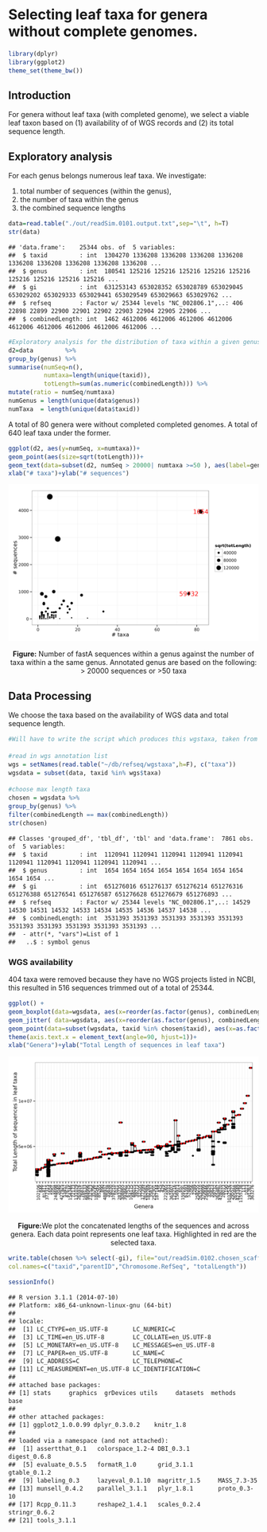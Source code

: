 

Selecting leaf taxa for genera without complete genomes.
====



```r
library(dplyr)
library(ggplot2)
theme_set(theme_bw())
```

## Introduction
For genera without leaf taxa (with completed genome), 
we select a viable leaf taxon based on (1) availability of of WGS records and (2) its total sequence length.

## Exploratory analysis

For each genus belongs numerous leaf taxa. 
We investigate:
1. total number of sequences (within the genus), 
2. the number of taxa within the genus
3. the combined sequence lengths


```r
data=read.table("./out/readSim.0101.output.txt",sep="\t", h=T)
str(data)
```

```
## 'data.frame':	25344 obs. of  5 variables:
##  $ taxid         : int  1304270 1336208 1336208 1336208 1336208 1336208 1336208 1336208 1336208 1336208 ...
##  $ genus         : int  180541 125216 125216 125216 125216 125216 125216 125216 125216 125216 ...
##  $ gi            : int  631253143 653028352 653028789 653029045 653029202 653029333 653029441 653029549 653029663 653029762 ...
##  $ refseq        : Factor w/ 25344 levels "NC_002806.1",..: 406 22898 22899 22900 22901 22902 22903 22904 22905 22906 ...
##  $ combinedLength: int  1462 4612006 4612006 4612006 4612006 4612006 4612006 4612006 4612006 4612006 ...
```

```r
#Exploratory analysis for the distribution of taxa within a given genus with relation to its total sequence length, number of sequences etc.
d2=data         %>% 
group_by(genus) %>%
summarise(numSeq=n(),
          numtaxa=length(unique(taxid)), 
          totLength=sum(as.numeric(combinedLength))) %>%
mutate(ratio = numSeq/numtaxa)
numGenus = length(unique(data$genus))
numTaxa  = length(unique(data$taxid))
```

A total of 80 genera were without completed completed genomes. 
A total of 640 leaf taxa under the former.


```r
ggplot(d2, aes(y=numSeq, x=numtaxa))+
geom_point(aes(size=sqrt(totLength)))+
geom_text(data=subset(d2, numSeq > 20000| numtaxa >=50 ), aes(label=genus), color='red')+
xlab("# taxa")+ylab("# sequences")
```

![plot of chunk unnamed-chunk-4](figures/readSim.0102-unnamed-chunk-4-1.png) <center><p class="caption"><b>Figure:</b> Number of fastA sequences within a genus against the number of taxa within a the same genus. Annotated genus are based on the following: > 20000 sequences or >50 taxa</p></center>

## Data Processing

We choose the taxa based on the availability of WGS data and total sequence length.

```r
#Will have to write the script which produces this wgstaxa, taken from NCBI

#read in wgs annotation list
wgs = setNames(read.table("~/db/refseq/wgstaxa",h=F), c("taxa"))
wgsdata = subset(data, taxid %in% wgs$taxa)

#choose max length taxa
chosen = wgsdata %>% 
group_by(genus) %>% 
filter(combinedLength == max(combinedLength))
str(chosen)
```

```
## Classes 'grouped_df', 'tbl_df', 'tbl' and 'data.frame':	7861 obs. of  5 variables:
##  $ taxid         : int  1120941 1120941 1120941 1120941 1120941 1120941 1120941 1120941 1120941 1120941 ...
##  $ genus         : int  1654 1654 1654 1654 1654 1654 1654 1654 1654 1654 ...
##  $ gi            : int  651276016 651276137 651276214 651276316 651276388 651276541 651276587 651276628 651276679 651276893 ...
##  $ refseq        : Factor w/ 25344 levels "NC_002806.1",..: 14529 14530 14531 14532 14533 14534 14535 14536 14537 14538 ...
##  $ combinedLength: int  3531393 3531393 3531393 3531393 3531393 3531393 3531393 3531393 3531393 3531393 ...
##  - attr(*, "vars")=List of 1
##   ..$ : symbol genus
```

### WGS availability 

404 taxa were removed because they have no WGS projects listed in NCBI, this resulted in 516 sequences trimmed out of a total of 25344.


```r
ggplot() + 
geom_boxplot(data=wgsdata, aes(x=reorder(as.factor(genus), combinedLength, median), y=combinedLength))+
geom_jitter( data=wgsdata, aes(x=reorder(as.factor(genus), combinedLength, median), y=combinedLength))+
geom_point(data=subset(wgsdata, taxid %in% chosen$taxid), aes(x=as.factor(genus), y=combinedLength),color='red')+
theme(axis.text.x = element_text(angle=90, hjust=1))+
xlab("Genera")+ylab("Total Length of sequences in leaf taxa")
```

![plot of chunk unnamed-chunk-6](figures/readSim.0102-unnamed-chunk-6-1.png) <center><p class="caption"><b>Figure:</b>We plot the concatenated lengths of the sequences and across genera. Each data point represents one leaf taxa. Highlighted in red are the selected taxa.</p></center>


```r
write.table(chosen %>% select(-gi), file="out/readSim.0102.chosen_scaffolds.txt", sep="\t", quote=F, row.names=F, 
col.names=c("taxid","parentID","Chromosome.RefSeq", "totalLength"))
```


```r
sessionInfo()
```

```
## R version 3.1.1 (2014-07-10)
## Platform: x86_64-unknown-linux-gnu (64-bit)
## 
## locale:
##  [1] LC_CTYPE=en_US.UTF-8       LC_NUMERIC=C              
##  [3] LC_TIME=en_US.UTF-8        LC_COLLATE=en_US.UTF-8    
##  [5] LC_MONETARY=en_US.UTF-8    LC_MESSAGES=en_US.UTF-8   
##  [7] LC_PAPER=en_US.UTF-8       LC_NAME=C                 
##  [9] LC_ADDRESS=C               LC_TELEPHONE=C            
## [11] LC_MEASUREMENT=en_US.UTF-8 LC_IDENTIFICATION=C       
## 
## attached base packages:
## [1] stats     graphics  grDevices utils     datasets  methods   base     
## 
## other attached packages:
## [1] ggplot2_1.0.0.99 dplyr_0.3.0.2    knitr_1.8       
## 
## loaded via a namespace (and not attached):
##  [1] assertthat_0.1   colorspace_1.2-4 DBI_0.3.1        digest_0.6.8    
##  [5] evaluate_0.5.5   formatR_1.0      grid_3.1.1       gtable_0.1.2    
##  [9] labeling_0.3     lazyeval_0.1.10  magrittr_1.5     MASS_7.3-35     
## [13] munsell_0.4.2    parallel_3.1.1   plyr_1.8.1       proto_0.3-10    
## [17] Rcpp_0.11.3      reshape2_1.4.1   scales_0.2.4     stringr_0.6.2   
## [21] tools_3.1.1
```
